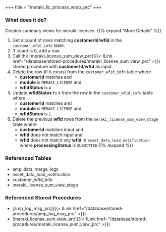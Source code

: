 +++
title = "meraki_lic_process_wrap_prc"
+++

### What does it do?
Creates summary views for meraki licenses.
{{% expand "More Details" %}}
1. Get a count of rows matching **customerId**/**wfId** in the `customer_wfid_info` table.
2. If count is 0, add a row.
3. Call the [meraki_license_sum_view_prc]({{< ILink href="/database/stored-procedures/meraki_license_sum_view_prc" >}}) stored procedure with **customerId**/**wfId** as input.
4. Delete the row (if it exists) from the `customer_wfid_info` table where
   - **customerId** matches and
   - **module** is `MERAKI_LICENSE` and
   - **wfIdStatus** is `A`
5. Update **wfIdStatus** to `A` from the row in the `customer_wfid_info` table where
   - **customerId** matches and
   - **module** is `MERAKI_LICENSE` and
   - **wfIdStatus** is `I`
6. Delete the previous **wfId** rows from the `meraki_license_sum_view_stage` table where
   - **customerId** matches input and
   - **wfId** does not match input and
   - **wfId** does not match any **wfId** in `asset_data_load_notification` where **processingStatus** is `SUBMITTED`
{{% /expand %}}

### Referenced Tables
- amp_data_merge_logs
- asset_data_load_notification
- customer_wfid_info
- meraki_license_sum_view_stage

### Referenced Stored Procedures
- [amp_log_msg_prc]({{< ILink href="/database/stored-procedures/amp_log_msg_prc" >}})
- [meraki_license_sum_view_prc]({{< ILink href="/database/stored-procedures/meraki_license_sum_view_prc" >}})
